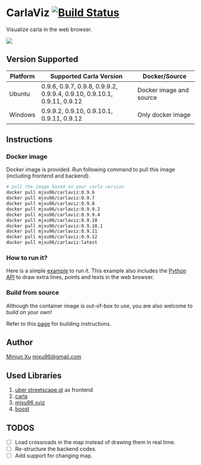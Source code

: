 
# CarlaViz [![Build Status](https://travis-ci.com/wx9698/carlaviz.svg?branch=master)](https://travis-ci.com/wx9698/carlaviz)
Visualize carla in the web browser.

<img src="https://github.com/wx9698/carlaviz/raw/master/docs/images/demo1.png"></img>

## Version Supported
| Platform | Supported Carla Version | Docker/Source |
| ------------- | --------------------- | --- |
| Ubuntu | 0.9.6, 0.9.7, 0.9.8, 0.9.9.2, 0.9.9.4, 0.9.10, 0.9.10.1, 0.9.11, 0.9.12| Docker image and source |
| Windows | 0.9.9.2, 0.9.10, 0.9.10.1, 0.9.11, 0.9.12| Only docker image |

## Instructions
### Docker image
Docker image is provided. Run following command to pull this image (including frontend and backend).

```bash
# pull the image based on your carla version
docker pull mjxu96/carlaviz:0.9.6
docker pull mjxu96/carlaviz:0.9.7
docker pull mjxu96/carlaviz:0.9.8
docker pull mjxu96/carlaviz:0.9.9.2
docker pull mjxu96/carlaviz:0.9.9.4
docker pull mjxu96/carlaviz:0.9.10
docker pull mjxu96/carlaviz:0.9.10.1
docker pull mjxu96/carlaviz:0.9.11
docker pull mjxu96/carlaviz:0.9.12
docker pull mjxu96/carlaviz:latest
```

### How to run it?
Here is a simple [example](https://github.com/wx9698/carlaviz/tree/master/examples) to run it. This example also includes the [Python API](https://github.com/wx9698/carlaviz/blob/master/examples/carla_painter.py) to draw extra lines, points and texts in the web browser.

### Build from source
Although the container image is out-of-box to use, you are also welcome to build on your own!

Refer to this [page](https://github.com/wx9698/carlaviz/blob/master/docs/build.md) for building instructions.

## Author
[Minjun Xu](https://github.com/wx9698)   mjxu96@gmail.com

## Used Libraries
1. [uber streetscape.gl](https://github.com/uber/streetscape.gl) as frontend
2. [carla](http://carla.org/)
3. [mjxu96 xviz](https://github.com/wx9698/xviz)
4. [boost](https://www.boost.org/)

## TODOS
- [ ] Load crossroads in the map instead of drawing them in real time.
- [ ] Re-structure the backend codes.
- [ ] Add support for changing map.
